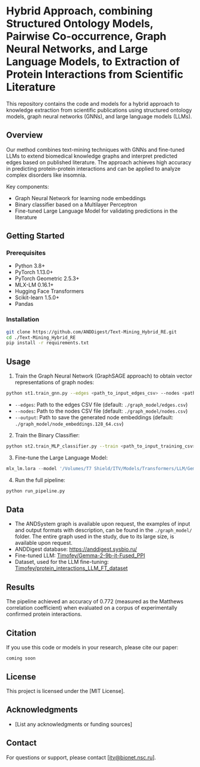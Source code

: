 # Hybrid Approach, combining Structured Ontology Models, Pairwise Co-occurrence, Graph Neural Networks, and Large Language Models, to Extraction of Protein Interactions from Scientific Literature

This repository contains the code and models for a hybrid approach to knowledge extraction from scientific publications using structured ontology models, graph neural networks (GNNs), and large language models (LLMs).

## Overview

Our method combines text-mining techniques with GNNs and fine-tuned LLMs to extend biomedical knowledge graphs and interpret predicted edges based on published literature. The approach achieves high accuracy in predicting protein-protein interactions and can be applied to analyze complex disorders like insomnia.

Key components:
- Graph Neural Network for learning node embeddings
- Binary classifier based on a Multilayer Perceptron 
- Fine-tuned Large Language Model for validating predictions in the literature

## Getting Started

### Prerequisites

- Python 3.8+
- PyTorch 1.13.0+
- PyTorch Geometric 2.5.3+
- MLX-LM 0.16.1+
- Hugging Face Transformers
- Scikit-learn 1.5.0+
- Pandas

### Installation

```bash
git clone https://github.com/ANDDigest/Text-Mining_Hybrid_RE.git
cd ./Text-Mining_Hybrid_RE
pip install -r requirements.txt
```

## Usage

1. Train the Graph Neural Network (GraphSAGE approach) to obtain vector representations of graph nodes:

```bash
python st1.train_gnn.py --edges <path_to_input_edges_csv> --nodes <path_to_input_nodes_csv> --output <path_to_output_embeddings_csv>
```

- `--edges`: Path to the edges CSV file (default: `./graph_model/edges.csv`)
- `--nodes`: Path to the nodes CSV file (default: `./graph_model/nodes.csv`)
- `--output`: Path to save the generated node embeddings (default: `./graph_model/node_embeddings.128_64.csv`)

2. Train the Binary Classifier:
```bash
python st2.train_MLP_classifier.py --train <path_to_input_training_csv> --test <path_to_input_test_csv> --validation <path_to_input_validation_csv> --output <path_to_output_model_weights>
```

3. Fine-tune the Large Language Model:
```python
mlx_lm.lora --model '/Volumes/T7 Shield/ITV/Models/Transformers/LLM/Gemma-2/Gemma-2-9b-it/' --train --data '/Users/itv/Projects/text-mining/ANDSystem/Data/LearningSets/PPI/GPT-4o/split/' --lora-layers -1 --iters 50000 --val-batches 1 --learning-rate 2.5e-5 --steps-per-report 250 --steps-per-eval 1000 --test --test-batches 1 --adapter-path '/Volumes/T7 Shield/ITV/Models/Transformers/LLM/Gemma-2/LoRA/Gemma-2-9b-it_PPI_FT/' --save-every 5000  --batch-size 1
```

4. Run the full pipeline:
```python
python run_pipeline.py
```

## Data

- The ANDSystem graph is available upon request, the examples of input and output formats with description, can be found in the `./graph_model/` folder. The entire graph used in the study, due to its large size, is available upon request.
- ANDDigest database: https://anddigest.sysbio.ru/
- Fine-tuned LLM: [Timofey/Gemma-2-9b-it-Fused_PPI](https://huggingface.co/Timofey/Gemma-2-9b-it-Fused_PPI)
- Dataset, used for the LLM fine-tuning: [Timofey/protein_interactions_LLM_FT_dataset](https://huggingface.co/datasets/Timofey/protein_interactions_LLM_FT_dataset)

## Results

The pipeline achieved an accuracy of 0.772 (measured as the Matthews correlation coefficient) when evaluated on a corpus of experimentally confirmed protein interactions.

## Citation

If you use this code or models in your research, please cite our paper:

```
coming soon
```

## License

This project is licensed under the [MIT License].

## Acknowledgments

- [List any acknowledgments or funding sources]

## Contact

For questions or support, please contact [itv@bionet.nsc.ru].
